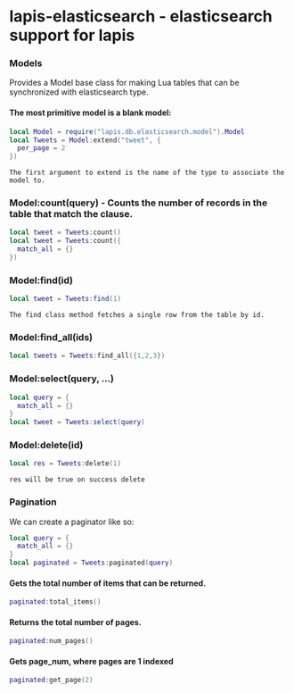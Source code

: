 # lapis-elasticsearch - elasticsearch support for lapis

### Models <br/>
Provides a Model base class for making Lua tables that can be synchronized with elasticsearch type. 
#### The most primitive model is a blank model:

```lua
local Model = require("lapis.db.elasticsearch.model").Model
local Tweets = Model:extend("tweet", {
  per_page = 2
})
```
```
The first argument to extend is the name of the type to associate the model to. 
```

### Model:count(query) - Counts the number of records in the table that match the clause.
```lua
local tweet = Tweets:count()
local tweet = Tweets:count({
  match_all = {}
})
```

### Model:find(id)
```lua
local tweet = Tweets:find(1)
```
```
The find class method fetches a single row from the table by id. 
```

### Model:find_all(ids)
```lua
local tweets = Tweets:find_all({1,2,3})
```

### Model:select(query, ...)
```lua
local query = {
  match_all = {}
}
local tweet = Tweets:select(query)
```
### Model:delete(id)
```lua
local res = Tweets:delete(1)
```
```
res will be true on success delete
```

### Pagination <br />
We can create a paginator like so:
```lua
local query = {
  match_all = {}
}
local paginated = Tweets:paginated(query)
```
#### Gets the total number of items that can be returned. 
```lua
paginated:total_items()
```
#### Returns the total number of pages.
```lua
paginated:num_pages()
```
#### Gets page_num, where pages are 1 indexed
```lua
paginated:get_page(2)
```
